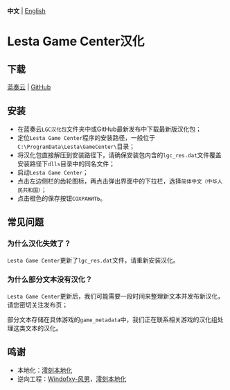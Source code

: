**中文** | [English](README-EN.md)

# Lesta Game Center汉化

## 下载

[蓝奏云](https://tapio.lanzn.com/b0nyr0g9a) | [GitHub](https://github.com/LocalizedKorabli/LestaGameCenterL10n/releases/latest)

## 安装

- 在蓝奏云`LGC汉化包`文件夹中或GitHub最新发布中下载最新版汉化包；
- 定位`Lesta Game Center`程序的安装路径，一般位于`C:\ProgramData\Lesta\GameCenter\`目录；
- 将汉化包直接解压到安装路径下，请确保安装包内含的`lgc_res.dat`文件覆盖安装路径下`dlls`目录中的同名文件；
- 启动`Lesta Game Center`；
- 点击左边侧栏的齿轮图标，再点击弹出界面中的下拉栏，选择`简体中文（中华人民共和国）`；
- 点击橙色的保存按钮`СОХРАНИТЬ`。

## 常见问题

### 为什么汉化失效了？
`Lesta Game Center`更新了`lgc_res.dat`文件，请重新安装汉化。

### 为什么部分文本没有汉化？
`Lesta Game Center`更新后，我们可能需要一段时间来整理新文本并发布新汉化，请您密切关注发布页；

部分文本存储在具体游戏的`game_metadata`中，我们正在联系相关游戏的汉化组处理这类文本的汉化。

## 鸣谢

- 本地化：[澪刻本地化](https://github.com/LocalizedKorabli)
- 逆向工程：[Windofxy-风男](https://github.com/windofxy)，[澪刻本地化](https://github.com/LocalizedKorabli)
